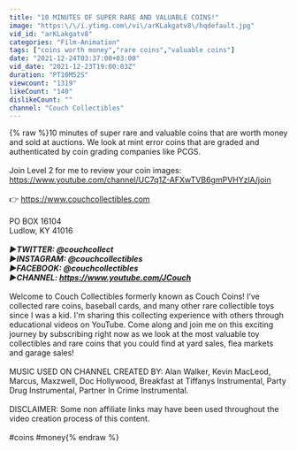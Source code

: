 ```yaml
---
title: "10 MINUTES OF SUPER RARE AND VALUABLE COINS!"
image: "https:\/\/i.ytimg.com\/vi\/arKLakgatv8\/hqdefault.jpg"
vid_id: "arKLakgatv8"
categories: "Film-Animation"
tags: ["coins worth money","rare coins","valuable coins"]
date: "2021-12-24T03:37:00+03:00"
vid_date: "2021-12-23T19:00:03Z"
duration: "PT10M52S"
viewcount: "1319"
likeCount: "140"
dislikeCount: ""
channel: "Couch Collectibles"
---
```

{% raw %}10 minutes of super rare and valuable coins that are worth money and sold at auctions. We look at mint error coins that are graded and authenticated by coin grading companies like PCGS.<br /><br />Join Level 2 for me to review your coin images:<br /><a rel="nofollow" target="blank" href="https://www.youtube.com/channel/UC7q1Z-AFXwTVB6gmPVHYzlA/join">https://www.youtube.com/channel/UC7q1Z-AFXwTVB6gmPVHYzlA/join</a><br /><br />👉 <a rel="nofollow" target="blank" href="https://www.couchcollectibles.com">https://www.couchcollectibles.com</a><br /><br />PO BOX 16104<br />Ludlow, KY 41016<br />___________________________<br />►TWITTER: @couchcollect<br />►INSTAGRAM: @couchcollectibles<br />►FACEBOOK: @couchcollectibles<br />►CHANNEL: <a rel="nofollow" target="blank" href="https://www.youtube.com/JCouch">https://www.youtube.com/JCouch</a> <br />___________________________<br />Welcome to Couch Collectibles formerly known as Couch Coins! I’ve collected rare coins, baseball cards, and many other rare collectible toys since I was a kid. I'm sharing this collecting experience with others through educational videos on YouTube. Come along and join me on this exciting journey by subscribing right now as we look at the most valuable toy collectibles and rare coins that you could find at yard sales, flea markets and garage sales!<br /><br />MUSIC USED ON CHANNEL CREATED BY: Alan Walker, Kevin MacLeod, Marcus, Maxzwell, Doc Hollywood, Breakfast at Tiffanys Instrumental, Party Drug Instrumental, Partner In Crime Instrumental.<br /><br />DISCLAIMER: Some non affiliate links may have been used throughout the video creation process of this content.<br /><br />#coins #money{% endraw %}
